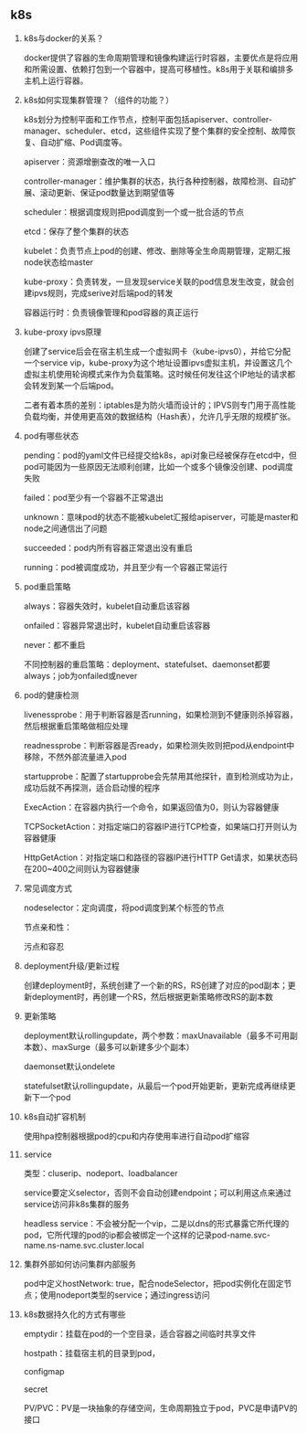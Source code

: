 ## k8s

1. k8s与docker的关系？

   docker提供了容器的生命周期管理和镜像构建运行时容器，主要优点是将应用和所需设置、依赖打包到一个容器中，提高可移植性。k8s用于关联和编排多主机上运行容器。

2. k8s如何实现集群管理？（组件的功能？）

   k8s划分为控制平面和工作节点，控制平面包括apiserver、controller-manager、scheduler、etcd，这些组件实现了整个集群的安全控制、故障恢复、自动扩缩、Pod调度等。

   apiserver：资源增删查改的唯一入口

   controller-manager：维护集群的状态，执行各种控制器，故障检测、自动扩展、滚动更新、保证pod数量达到期望值等

   scheduler：根据调度规则把pod调度到一个或一批合适的节点

   etcd：保存了整个集群的状态

   kubelet：负责节点上pod的创建、修改、删除等全生命周期管理，定期汇报node状态给master

   kube-proxy：负责转发，一旦发现service关联的pod信息发生改变，就会创建ipvs规则，完成serive对后端pod的转发

   容器运行时：负责镜像管理和pod容器的真正运行

3. kube-proxy ipvs原理

   创建了service后会在宿主机生成一个虚拟网卡（kube-ipvs0），并给它分配一个service vip，kube-proxy为这个地址设置ipvs虚拟主机，并设置这几个虚拟主机使用轮询模式来作为负载策略。这时候任何发往这个IP地址的请求都会转发到某一个后端pod。

   ⼆者有着本质的差别：iptables是为防⽕墙⽽设计的；IPVS则专门⽤于⾼性能负载均衡，并使⽤更⾼效的数据结构（Hash表），允许⼏乎⽆限的规模扩张。

4. pod有哪些状态

   pending：pod的yaml文件已经提交给k8s，api对象已经被保存在etcd中，但pod可能因为一些原因无法顺利创建，比如一个或多个镜像没创建、pod调度失败

   failed：pod至少有一个容器不正常退出

   unknown：意味pod的状态不能被kubelet汇报给apiserver，可能是master和node之间通信出了问题

   succeeded：pod内所有容器正常退出没有重启

   running：pod被调度成功，并且至少有一个容器正常运行

5. pod重启策略

   always：容器失效时，kubelet自动重启该容器

   onfailed：容器异常退出时，kubelet自动重启该容器

   never：都不重启

   不同控制器的重启策略：deployment、statefulset、daemonset都要always；job为onfailed或never

6. pod的健康检测

   livenessprobe：用于判断容器是否running，如果检测到不健康则杀掉容器，然后根据重启策略做相应处理

   readnessprobe：判断容器是否ready，如果检测失败则把pod从endpoint中移除，不然外部流量进入pod

   startupprobe：配置了startupprobe会先禁用其他探针，直到检测成功为止，成功后就不再探测，适合启动慢的程序

   ExecAction：在容器内执行一个命令，如果返回值为0，则认为容器健康

   TCPSocketAction：对指定端口的容器IP进行TCP检查，如果端口打开则认为容器健康

   HttpGetAction：对指定端口和路径的容器IP进行HTTP Get请求，如果状态码在200~400之间则认为容器健康

7. 常见调度方式

   nodeselector：定向调度，将pod调度到某个标签的节点

   节点亲和性：

   污点和容忍

8. deployment升级/更新过程

   创建deployment时，系统创建了一个新的RS，RS创建了对应的pod副本；更新deployment时，再创建一个RS，然后根据更新策略修改RS的副本数

9. 更新策略

   deployment默认rollingupdate，两个参数：maxUnavailable（最多不可用副本数）、maxSurge（最多可以新建多少个副本）

   daemonset默认ondelete

   statefulset默认rollingupdate，从最后一个pod开始更新，更新完成再继续更新下一个pod

10. k8s自动扩容机制

    使用hpa控制器根据pod的cpu和内存使用率进行自动pod扩缩容

11. service

    类型：cluserip、nodeport、loadbalancer

    service要定义selector，否则不会自动创建endpoint；可以利用这点来通过service访问非k8s集群的服务

    headless service：不会被分配一个vip，二是以dns的形式暴露它所代理的pod，它所代理的pod的ip都会被绑定一个这样的记录pod-name.svc-name.ns-name.svc.cluster.local

12. 集群外部如何访问集群内部服务

    pod中定义hostNetwork: true，配合nodeSelector，把pod实例化在固定节点；使用nodeport类型的service；通过ingress访问

13. k8s数据持久化的方式有哪些

    emptydir：挂载在pod的一个空目录，适合容器之间临时共享文件

    hostpath：挂载宿主机的目录到pod，

    configmap

    secret

    PV/PVC：PV是一块抽象的存储空间，生命周期独立于pod，PVC是申请PV的接口

